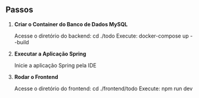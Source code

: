 ## Passos

1. **Criar o Container do Banco de Dados MySQL**

   Acesse o diretório do backend: cd ./todo
   Execute: docker-compose up --build

2. **Executar a Aplicação Spring**

   Inicie a aplicação Spring pela IDE

3. **Rodar o Frontend**

   Acesse o diretório do frontend: cd ./frontend/todo
   Execute: npm run dev
   

